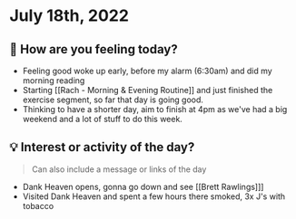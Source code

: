 
# July 18th, 2022

## 📕 How are you feeling today?
-   Feeling good woke up early, before my alarm (6:30am) and did my morning reading
-   Starting [[Rach - Morning & Evening Routine]] and just finished the exercise segment, so far that day is going good.
-   Thinking to have a shorter day, aim to finish at 4pm as we've had a big weekend and a lot of stuff to do this week.


## 💡 Interest or activity of the day?
> Can also include a message or links of the day
-   Dank Heaven opens, gonna go down and see [[Brett Rawlings]]]
-   Visited Dank Heaven and spent a few hours there smoked, 3x J's with tobacco